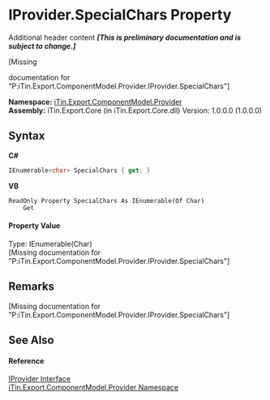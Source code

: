 # IProvider.SpecialChars Property 
Additional header content _**\[This is preliminary documentation and is subject to change.\]**_

\[Missing <summary> documentation for "P:iTin.Export.ComponentModel.Provider.IProvider.SpecialChars"\]

**Namespace:**&nbsp;<a href="723a96b5-5779-2554-cf17-05149bfcb802">iTin.Export.ComponentModel.Provider</a><br />**Assembly:**&nbsp;iTin.Export.Core (in iTin.Export.Core.dll) Version: 1.0.0.0 (1.0.0.0)

## Syntax

**C#**<br />
``` C#
IEnumerable<char> SpecialChars { get; }
```

**VB**<br />
``` VB
ReadOnly Property SpecialChars As IEnumerable(Of Char)
	Get
```


#### Property Value
Type: IEnumerable(Char)<br />\[Missing <value> documentation for "P:iTin.Export.ComponentModel.Provider.IProvider.SpecialChars"\]

## Remarks
\[Missing <remarks> documentation for "P:iTin.Export.ComponentModel.Provider.IProvider.SpecialChars"\]

## See Also


#### Reference
<a href="04a444f9-1d39-11f4-78b0-bb6b5450764a">IProvider Interface</a><br /><a href="723a96b5-5779-2554-cf17-05149bfcb802">iTin.Export.ComponentModel.Provider Namespace</a><br />